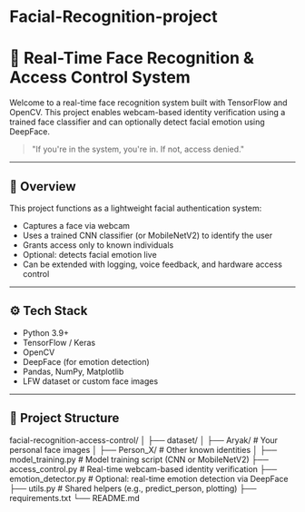 # Facial-Recognition-project

# 🎯 Real-Time Face Recognition & Access Control System

Welcome to a real-time face recognition system built with TensorFlow and OpenCV. This project enables webcam-based identity verification using a trained face classifier and can optionally detect facial emotion using DeepFace.

> "If you're in the system, you're in. If not, access denied."

---

## 🧠 Overview

This project functions as a lightweight facial authentication system:
- Captures a face via webcam
- Uses a trained CNN classifier (or MobileNetV2) to identify the user
- Grants access only to known individuals
- Optional: detects facial emotion live
- Can be extended with logging, voice feedback, and hardware access control

---

## ⚙️ Tech Stack

- Python 3.9+
- TensorFlow / Keras
- OpenCV
- DeepFace (for emotion detection)
- Pandas, NumPy, Matplotlib
- LFW dataset or custom face images

---

## 📁 Project Structure

facial-recognition-access-control/
│
├── dataset/
│ ├── Aryak/ # Your personal face images
│ ├── Person_X/ # Other known identities
│
├── model_training.py # Model training script (CNN or MobileNetV2)
├── access_control.py # Real-time webcam-based identity verification
├── emotion_detector.py # Optional: real-time emotion detection via DeepFace
├── utils.py # Shared helpers (e.g., predict_person, plotting)
├── requirements.txt
└── README.md
